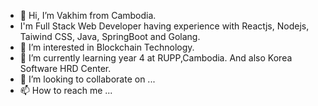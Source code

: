 - 👋 Hi, I’m Vakhim from Cambodia.
- I'm Full Stack Web Developer having experience with Reactjs, Nodejs, Taiwind CSS, Java, SpringBoot and Golang.
- 👀 I’m interested in Blockchain Technology.
- 🌱 I’m currently learning year 4 at RUPP,Cambodia. And also Korea Software HRD Center.
- 💞️ I’m looking to collaborate on ...
- 📫 How to reach me ...

<!---
nuonvakhim/nuonvakhim is a ✨ special ✨ repository because its `README.md` (this file) appears on your GitHub profile.
You can click the Preview link to take a look at your changes.
--->
